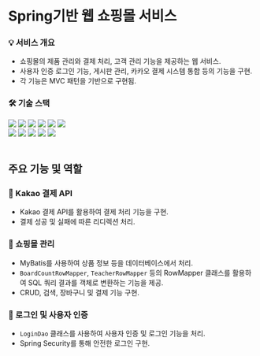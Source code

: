 # Spring기반 웹 쇼핑몰 서비스
### 💡 서비스 개요 
- 쇼핑몰의 제품 관리와 결제 처리, 고객 관리 기능을 제공하는 웹 서비스.
- 사용자 인증 로그인 기능, 게시판 관리, 카카오 결제 시스템 통합 등의 기능을 구현. 
- 각 기능은 MVC 패턴을 기반으로 구현됨.
### 🛠️ 기술 스택
</div>
    <div style="text-align: left;">
    <div> <img src="https://img.shields.io/badge/Java-007396?style=flat-square&logo=Java&logoColor=white">
          <img src="https://img.shields.io/badge/Spring-6DB33F?style=flat-square&logo=Spring&logoColor=white">
          <img src="https://img.shields.io/badge/Spring Security-6DB33F?style=flat-square&logo=Spring Security&logoColor=white">
          <img src="https://img.shields.io/badge/Jsp-607396?style=flat-square&logo=Jsp&logoColor=white">
          <img src="https://img.shields.io/badge/Mybatis-003496?style=flat-square&logo=Mybatis&logoColor=white">
          <img src="https://img.shields.io/badge/OpenAPI-004596?style=flat-square&logo=OpenAPI&logoColor=white">
          <br>
          <img src="https://img.shields.io/badge/Javascript-F7DF1E?style=flat-square&logo=Javascript&logoColor=white">
          <img src="https://img.shields.io/badge/CSS3-1572B6?style=flat-square&logo=CSS3&logoColor=white">
          <img src="https://img.shields.io/badge/HTML5-E34F26?style=flat-square&logo=HTML5&logoColor=white">
          <img src="https://img.shields.io/badge/Oracle-F80000?style=flat-square&logo=Oracle&logoColor=white">
          <img src="https://img.shields.io/badge/Github-181717?style=flat-square&logo=Github&logoColor=white">
          </div>
    </div>
<br>

## 주요 기능 및 역할

### 📝 Kakao 결제 API
- Kakao 결제 API를 활용하여 결제 처리 기능을 구현.
- 결제 성공 및 실패에 따른 리디렉션 처리.

### 📝 쇼핑몰 관리
- MyBatis를 사용하여 상품 정보 등을 데이터베이스에서 처리.
- `BoardCountRowMapper`, `TeacherRowMapper` 등의 RowMapper 클래스를 활용하여 SQL 쿼리 결과를 객체로 변환하는 기능을 제공.
- CRUD, 검색, 장바구니 및 결제 기능 구현.

### 📝 로그인 및 사용자 인증
- `LoginDao` 클래스를 사용하여 사용자 인증 및 로그인 기능을 처리.
- Spring Security를 통해 안전한 로그인 구현.


